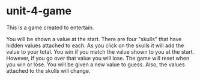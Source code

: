 # unit-4-game
This is a game created to entertain. 

You will be shown a value at the start. 
There are four "skulls" that have hidden values attached to each. 
As you click on the skulls it will add the value to your total. 
You win if you match the value shown to you at the start. 
However, if you go over that value you will lose. 
The game will reset when you win or lose.
You will be given a new value to guess. Also, the values attached to the skulls will change.